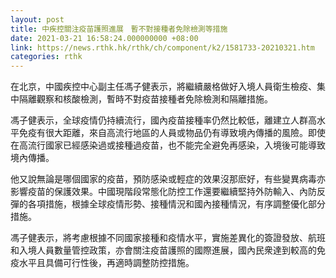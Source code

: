 ```yaml
---
layout: post
title: 中疾控關注疫苗護照進展　暫不對接種者免除檢測等措施
date: 2021-03-21 16:58:24.000000000 +08:00
link: https://news.rthk.hk/rthk/ch/component/k2/1581733-20210321.htm
categories: rthk
---
```


在北京，中國疾控中心副主任馮子健表示，將繼續嚴格做好入境人員衛生檢疫、集中隔離觀察和核酸檢測，暫時不對疫苗接種者免除檢測和隔離措施。

馮子健表示，全球疫情仍持續流行，國內疫苗接種率仍然比較低，離建立人群高水平免疫有很大距離，來自高流行地區的人員或物品仍有導致境內傳播的風險。即使在高流行國家已經感染過或接種過疫苗，也不能完全避免再感染，入境後可能導致境內傳播。

他又說無論是哪個國家的疫苗，預防感染或輕症的效果沒那麽好，有些變異病毒亦影響疫苗的保護效果。中國現階段常態化防控工作還要繼續堅持外防輸入、內防反彈的各項措施，根據全球疫情形勢、接種情況和國內接種情況，有序調整優化部分措施。

馮子健表示，將考慮根據不同國家接種和疫情水平，實施差異化的簽證發放、航班和入境人員數量管控政策，亦會關注疫苗護照的國際進展，國內民衆達到較高的免疫水平且具備可行性後，再適時調整防控措施。

